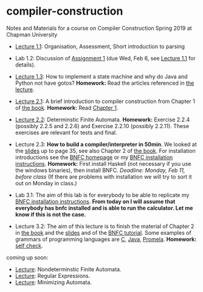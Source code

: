 # compiler-construction
Notes and Materials for a course on Compiler Construction Spring 2019 at Chapman University

- [Lecture 1.1](lecture-1.1.md): Organisation, Assessment, Short introduction to parsing  
- Lab 1.2: Discussion of [Assignment 1](https://hackmd.io/s/HyaDeaXzN#) (due Wed, Feb 6, see [Lecture 1.1](lecture-1.1.md) for details).

- [Lecture 1.3](https://hackmd.io/s/S110eS-VE#): How to implement a state machine and why do Java and Python not have gotos? **Homework:** Read the articles referenced in [the lecture](https://hackmd.io/s/S110eS-VE).

- [Lecture 2.1](http://www.grammaticalframework.org/ipl-book/slides/1-slides-ipl-book.pdf): A brief introduction to compiler construction from Chapter 1 of [the book](http://www.grammaticalframework.org/ipl-book/). **Homework:** Read [Chapter 1](http://www.cse.chalmers.se/edu/year/2012/course/DAT150/lectures/plt-book.pdf).


- [Lecture 2.2](lecture-2.2.md): Determinstic Finite Automata. **Homework:** Exercise 2.2.4 (possibly 2.2.5 and 2.2.6) and Exercise 2.2.10 (possibly 2.2.11). These exercises are relevant for tests and final.

- Lecture 2.3: **How to build a compiler/interpreter in 50min**. We looked at the [slides](http://www.grammaticalframework.org/ipl-book/slides/2-slides-ipl-book.pdf) up to page 35, see also Chapter 2 of [the book](http://www.cse.chalmers.se/edu/year/2012/course/DAT150/lectures/plt-book.pdf). For installation  introductions see the [BNFC homepage](http://bnfc.digitalgrammars.com) or my [BNFC installation instructions](https://github.com/alexhkurz/compiler-construction/blob/master/BNFC-installation.md). **Homework:** First install Haskell (not necessary if you use the windows binaries), then install BNFC. *Deadline: Monday, Feb 11, before class* (If there are problems with installation we will try to sort it out on Monday in class.)

- Lab 3.1: The aim of this lab is for everybody to be able to replicate my [BNFC installation instructions](https://github.com/alexhkurz/compiler-construction/blob/master/BNFC-installation.md). **From today on I will assume that everybody has bnfc installed and is able to run the calculator. Let me know if this is not the case.**

- Lecture 3.2: The aim of this lecture is to finish the material of Chapter 2 in [the book](http://www.cse.chalmers.se/edu/year/2012/course/DAT150/lectures/plt-book.pdf) and the [slides](http://www.grammaticalframework.org/ipl-book/slides/2-slides-ipl-book.pdf) and of the [BNFC tutorial](http://bnfc.digitalgrammars.com/tutorial/bnfc-tutorial.html). Some examples of grammars of programming languages are [C](https://cs.wmich.edu/~gupta/teaching/cs4850/sumII06/The%20syntax%20of%20C%20in%20Backus-Naur%20form.htm), [Java](https://docs.oracle.com/javase/specs/jls/se11/html/jls-19.html), [Promela](http://spinroot.com/spin/Man/grammar.html). **Homework:**  [self check](https://github.com/alexhkurz/compiler-construction/blob/master/BNFC-example.md).

coming up soon:

- [Lecture](): Nondeterminstic Finite Automata. 
- [Lecture](): Regular Expressions. 
- [Lecture](): Minimizing Automata. 

